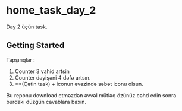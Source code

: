 # home_task_day_2

Day 2 üçün task.

## Getting Started

Tapşırıqlar :

1. Counter 3 vahid artsin
2. Counter dəyişəni 4 dəfə artsın.
3. **(Çətin task) + iconun əvəzində səbət iconu olsun.

Bu reponu download etməzdən əvvəl mütləq özünüz cəhd edin 
sonra burdakı düzgün cavablara baxın.